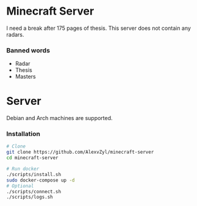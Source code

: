 # Minecraft Server

<!-- [![Tests](https://github.com/AlexvZyl/minecraft-server/workflows/Tests/badge.svg)](https://github.com/AlexvZyl/minecraft-server/actions?workflow=Tests) --> 

I need a break after 175 pages of thesis.  This server does not contain any radars.

### Banned words

- Radar
- Thesis
- Masters

# Server

Debian and Arch machines are supported.

### Installation

```bash
# Clone
git clone https://github.com/AlexvZyl/minecraft-server
cd minecraft-server

# Run docker
./scripts/install.sh
sudo docker-compose up -d
# Optional
./scripts/connect.sh
./scripts/logs.sh
```
